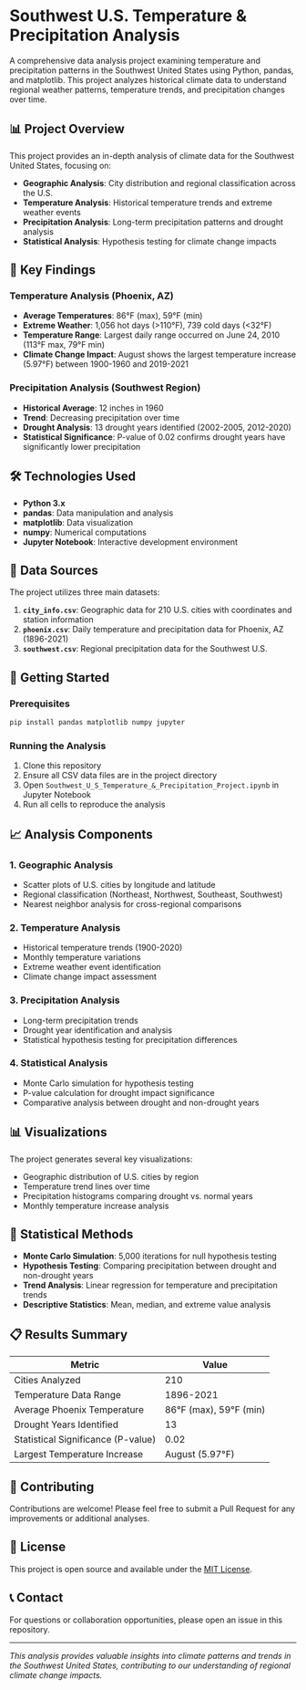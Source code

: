 # Southwest U.S. Temperature & Precipitation Analysis

A comprehensive data analysis project examining temperature and precipitation patterns in the Southwest United States using Python, pandas, and matplotlib. This project analyzes historical climate data to understand regional weather patterns, temperature trends, and precipitation changes over time.

## 📊 Project Overview

This project provides an in-depth analysis of climate data for the Southwest United States, focusing on:
- **Geographic Analysis**: City distribution and regional classification across the U.S.
- **Temperature Analysis**: Historical temperature trends and extreme weather events
- **Precipitation Analysis**: Long-term precipitation patterns and drought analysis
- **Statistical Analysis**: Hypothesis testing for climate change impacts

## 🎯 Key Findings

### Temperature Analysis (Phoenix, AZ)
- **Average Temperatures**: 86°F (max), 59°F (min)
- **Extreme Weather**: 1,056 hot days (>110°F), 739 cold days (<32°F)
- **Temperature Range**: Largest daily range occurred on June 24, 2010 (113°F max, 79°F min)
- **Climate Change Impact**: August shows the largest temperature increase (5.97°F) between 1900-1960 and 2019-2021

### Precipitation Analysis (Southwest Region)
- **Historical Average**: 12 inches in 1960
- **Trend**: Decreasing precipitation over time
- **Drought Analysis**: 13 drought years identified (2002-2005, 2012-2020)
- **Statistical Significance**: P-value of 0.02 confirms drought years have significantly lower precipitation

## 🛠️ Technologies Used

- **Python 3.x**
- **pandas**: Data manipulation and analysis
- **matplotlib**: Data visualization
- **numpy**: Numerical computations
- **Jupyter Notebook**: Interactive development environment

## 📁 Data Sources

The project utilizes three main datasets:
1. **`city_info.csv`**: Geographic data for 210 U.S. cities with coordinates and station information
2. **`phoenix.csv`**: Daily temperature and precipitation data for Phoenix, AZ (1896-2021)
3. **`southwest.csv`**: Regional precipitation data for the Southwest U.S.

## 🚀 Getting Started

### Prerequisites
```bash
pip install pandas matplotlib numpy jupyter
```

### Running the Analysis
1. Clone this repository
2. Ensure all CSV data files are in the project directory
3. Open `Southwest_U_S_Temperature_&_Precipitation_Project.ipynb` in Jupyter Notebook
4. Run all cells to reproduce the analysis

## 📈 Analysis Components

### 1. Geographic Analysis
- Scatter plots of U.S. cities by longitude and latitude
- Regional classification (Northeast, Northwest, Southeast, Southwest)
- Nearest neighbor analysis for cross-regional comparisons

### 2. Temperature Analysis
- Historical temperature trends (1900-2020)
- Monthly temperature variations
- Extreme weather event identification
- Climate change impact assessment

### 3. Precipitation Analysis
- Long-term precipitation trends
- Drought year identification and analysis
- Statistical hypothesis testing for precipitation differences

### 4. Statistical Analysis
- Monte Carlo simulation for hypothesis testing
- P-value calculation for drought impact significance
- Comparative analysis between drought and non-drought years

## 📊 Visualizations

The project generates several key visualizations:
- Geographic distribution of U.S. cities by region
- Temperature trend lines over time
- Precipitation histograms comparing drought vs. normal years
- Monthly temperature increase analysis

## 🔬 Statistical Methods

- **Monte Carlo Simulation**: 5,000 iterations for null hypothesis testing
- **Hypothesis Testing**: Comparing precipitation between drought and non-drought years
- **Trend Analysis**: Linear regression for temperature and precipitation trends
- **Descriptive Statistics**: Mean, median, and extreme value analysis

## 📋 Results Summary

| Metric | Value |
|--------|-------|
| Cities Analyzed | 210 |
| Temperature Data Range | 1896-2021 |
| Average Phoenix Temperature | 86°F (max), 59°F (min) |
| Drought Years Identified | 13 |
| Statistical Significance (P-value) | 0.02 |
| Largest Temperature Increase | August (5.97°F) |

## 🤝 Contributing

Contributions are welcome! Please feel free to submit a Pull Request for any improvements or additional analyses.

## 📄 License

This project is open source and available under the [MIT License](LICENSE).

## 📞 Contact

For questions or collaboration opportunities, please open an issue in this repository.

---

*This analysis provides valuable insights into climate patterns and trends in the Southwest United States, contributing to our understanding of regional climate change impacts.*
